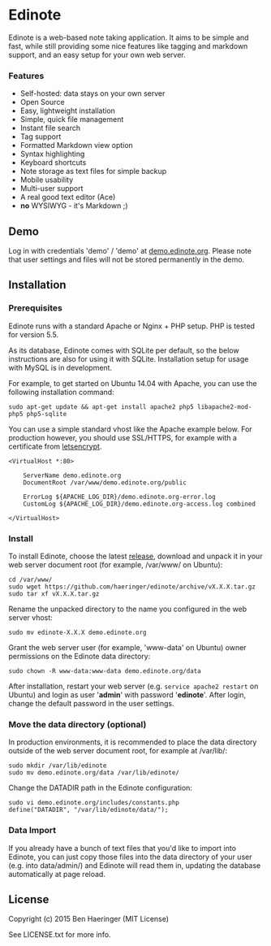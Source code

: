 # Edinote #

Edinote is a web-based note taking application. It aims to be simple and fast,
while still providing some nice features like tagging and markdown support, and
an easy setup for your own web server.


### Features ###

* Self-hosted: data stays on your own server
* Open Source
* Easy, lightweight installation
* Simple, quick file management
* Instant file search
* Tag support
* Formatted Markdown view option
* Syntax highlighting
* Keyboard shortcuts
* Note storage as text files for simple backup
* Mobile usability
* Multi-user support
* A real good text editor (Ace)
* **no** WYSIWYG - it's Markdown ;)


## Demo ##

Log in with credentials 'demo' / 'demo' at [demo.edinote.org](https://demo.edinote.org).
Please note that user settings and files will not be stored permanently in the demo.


## Installation

### Prerequisites

Edinote runs with a standard Apache or Nginx + PHP setup. PHP is tested for version 5.5.

As its database, Edinote comes with SQLite per default, so the below instructions are
also for using it with SQLite. Installation setup for usage with MySQL is in development.

For example, to get started on Ubuntu 14.04 with Apache, you can use the following
installation command:

    sudo apt-get update && apt-get install apache2 php5 libapache2-mod-php5 php5-sqlite

You can use a simple standard vhost like the Apache example below. For production however, you should use
SSL/HTTPS, for example with a certificate from [letsencrypt](https://letsencrypt.org/getting-started/).

    <VirtualHost *:80>

    	ServerName demo.edinote.org
    	DocumentRoot /var/www/demo.edinote.org/public

    	ErrorLog ${APACHE_LOG_DIR}/demo.edinote.org-error.log
    	CustomLog ${APACHE_LOG_DIR}/demo.edinote.org-access.log combined

    </VirtualHost>

### Install

To install Edinote, choose the latest [release](https://github.com/haeringer/edinote/releases),
download and unpack it in your web server document root (for example, /var/www/ on Ubuntu):

    cd /var/www/
    sudo wget https://github.com/haeringer/edinote/archive/vX.X.X.tar.gz
    sudo tar xf vX.X.X.tar.gz

Rename the unpacked directory to the name you configured in the web server vhost:

    sudo mv edinote-X.X.X demo.edinote.org

Grant the web server user (for example, 'www-data' on Ubuntu) owner permissions
on the Edinote data directory:

    sudo chown -R www-data:www-data demo.edinote.org/data

After installation, restart your web server (e.g. `service apache2 restart` on Ubuntu)
and login as user '**admin**' with password '**edinote**'. After login, change the
default password in the user settings.

### Move the data directory (optional)

In production environments, it is recommended to place the data directory outside
of the web server document root, for example at /var/lib/:

    sudo mkdir /var/lib/edinote
    sudo mv demo.edinote.org/data /var/lib/edinote/

Change the DATADIR path in the Edinote configuration:

    sudo vi demo.edinote.org/includes/constants.php
    define("DATADIR", "/var/lib/edinote/data/");

### Data Import

If you already have a bunch of text files that you'd like to import into Edinote,
you can just copy those files into the data directory of your user (e.g. into data/admin/)
and Edinote will read them in, updating the database automatically at page reload.


## License

Copyright (c) 2015 Ben Haeringer (MIT License)

See LICENSE.txt for more info.